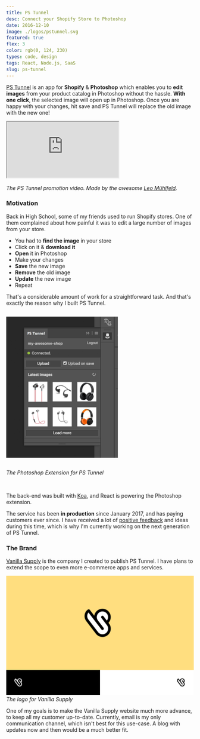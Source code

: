 ```yaml
---
title: PS Tunnel
desc: Connect your Shopify Store to Photoshop
date: 2016-12-10
image: ./logos/pstunnel.svg
featured: true
flex: 3
color: rgb(0, 124, 230)
types: code, design
tags: React, Node.js, SaaS
slug: ps-tunnel
---
```


[PS Tunnel](https://pstunnel.com) is an app for **Shopify** & **Photoshop** which enables you to **edit images** from your product catalog in Photoshop without the hassle. **With one click**, the selected image will open up in Photoshop. Once you are happy with your changes, hit save and PS Tunnel will replace the old image with the new one!

<div class="youtube-embed">
  <iframe src="https://www.youtube.com/embed/MH6YCUzOW2I?showinfo=0&rel=0" allowfullscreen></iframe>
</div>

_The PS Tunnel promotion video. Made by the awesome [Leo Mühlfeld](https://leomuehlfeld.at)._

### Motivation

Back in High School, some of my friends used to run Shopify stores. One of them complained about how painful it was to edit a large number of images from your store.

- You had to **find the image** in your store
- Click on it & **download it**
- **Open** it in Photoshop
- Make your changes
- **Save** the new image
- **Remove** the old image
- **Update** the new image
- Repeat

That's a considerable amount of work for a straightforward task. And that's exactly the reason why I built PS Tunnel.

<div class="center">
<div class="screenshot-wrapper" style="max-width: 300px; display: inline-block;">

![Screenshot of PS Tunnel Photoshop extension](./assets/pstunnel-photoshop.png)

</div>
<div>

_The Photoshop Extension for PS Tunnel_

</div>
</div>
</br>

The back-end was built with [Koa](https://koajs.com/), and React is powering the Photoshop extension.

The service has been **in production** since January 2017, and has paying customers ever since. I have received a lot of [positive feedback](https://apps.shopify.com/photoshop-tunnel#reviews) and ideas during this time, which is why I'm currently working on the next generation of PS Tunnel.

### The Brand

[Vanilla Supply](https://vanilla.supply) is the company I created to publish PS Tunnel. I have plans to extend the scope to even more e-commerce apps and services.

![Vanilla Supply Brand](./assets/pstunnel-vanilla-supply.png)
_The logo for Vanilla Supply_

One of my goals is to make the Vanilla Supply website much more advance, to keep all my customer up-to-date. Currently, email is my only communication channel, which isn't best for this use-case. A blog with updates now and then would be a much better fit.
